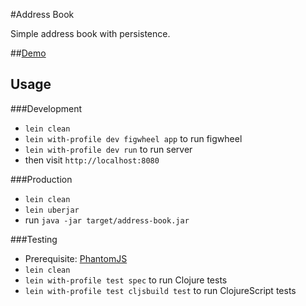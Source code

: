 #Address Book

Simple address book with persistence.

##[Demo](http://glacial-springs-9169.herokuapp.com/)

Usage
-----
###Development
- `lein clean`
- `lein with-profile dev figwheel app` to run figwheel
- `lein with-profile dev run` to run server
- then visit `http://localhost:8080`

###Production
- `lein clean`
- `lein uberjar`
- run `java -jar target/address-book.jar`

###Testing
- Prerequisite: [PhantomJS](https://www.npmjs.com/package/phantomjs)
- `lein clean`
- `lein with-profile test spec` to run Clojure tests
- `lein with-profile test cljsbuild test` to run ClojureScript tests